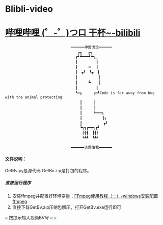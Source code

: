 # Blibli-video
# [哔哩哔哩 (゜-゜)つロ 干杯~-bilibili](https://www.bilibili.com/video/BV1Pt411G7my)
                                  ━━━━━━神兽出没━━━━━━
                                     ┏┓　 ┏┓
                                    ┏┛┻━━━┛┻┓_
                                    ┃　　　　　┃
                                    ┃　　　━　 ┃
                                    ┃　┳┛　┗┳　┃
                                    ┃　　　　　 ┃
                                    ┃　　　┻　　┃
                                    ┃　　　　　┃
                                    ┗━┓　　　┏━┛Code is far away from bug with the animal protecting
                                      ┃　　　┃  
                                      ┃　　　┃
                                      ┃　　　┗━━━┓
                                      ┃　　　　　 ┣┓
                                      ┃　　　　   ┏┛
                                      ┗┓┓┏━┳┓┏┛
                                       ┃┫┫　┃┫┫
                                       ┗┻┛　┗┻┛

                                  ━━━━━━请保佑我━━━━━━


#### 文件说明：
GetBv.py是源代码
GetBv.zip是打包的程序。

##### 直接运行程序
1. 安装ffmpeg并配置好环境变量：[FFmpeg使用教程（一）-windows安装配置ffmpeg](https://www.jianshu.com/p/2b609afb9800)
2. 直接下载GetBv.zip压缩包解压，打开GetBv.exe运行即可
<img src="https://img-blog.csdnimg.cn/20210320124650902.png?x-oss-process=image/watermark,type_ZmFuZ3poZW5naGVpdGk,shadow_10,text_aHR0cHM6Ly9ibG9nLmNzZG4ubmV0L0NhaXFpdWRhbg==,size_1,color_FFFFFF,t_70" style="zoom:50%" />
按提示输入视频BV号
<img src="https://img-blog.csdnimg.cn/20210320125251760.png?x-oss-process=image/watermark,type_ZmFuZ3poZW5naGVpdGk,shadow_10,text_aHR0cHM6Ly9ibG9nLmNzZG4ubmV0L0NhaXFpdWRhbg==,size_1,color_FFFFFF,t_70" style="zoom:50%" />
<img src="https://img-blog.csdnimg.cn/20210320164141558.png?x-oss-process=image/watermark,type_ZmFuZ3poZW5naGVpdGk,shadow_10,text_aHR0cHM6Ly9ibG9nLmNzZG4ubmV0L0NhaXFpdWRhbg==,size_16,color_FFFFFF,t_70" style="zoom:50%" />

